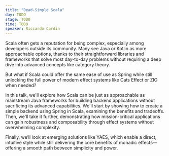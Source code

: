 ```yaml
---
title: "Dead-Simple Scala"
day: TODO
stage: TODO
time: TODO
speaker: Riccardo Cardin
---
```


Scala often gets a reputation for being complex, especially among developers outside its community. Many see Java or Kotlin as more approachable options, thanks to their straightforward libraries and frameworks that solve most day-to-day problems without requiring a deep dive into advanced concepts like category theory.

But what if Scala could offer the same ease of use as Spring while still unlocking the full power of modern effect systems like Cats Effect or ZIO when needed?

In this talk, we'll explore how Scala can be just as approachable as mainstream Java frameworks for building backend applications without sacrificing its advanced capabilities. We'll start by showing how to create a simple backend using Spring in Scala, examining the benefits and tradeoffs. Then, we'll take it further, demonstrating how mission-critical applications can gain robustness and composability through effect systems without overwhelming complexity.

Finally, we’ll look at emerging solutions like YAES, which enable a direct, intuitive style while still delivering the core benefits of monadic effects—offering a smooth path between simplicity and power.
    